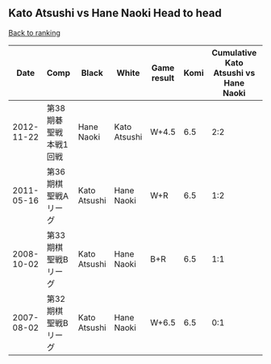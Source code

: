 ## Kato Atsushi vs Hane Naoki Head to head

[Back to ranking](../../index.md)




| **Date** | **Comp** | **Black** | **White** | **Game result** | **Komi** | **Cumulative Kato Atsushi vs Hane Naoki** | **Kato Atsushi streak** | **Hane Naoki streak** | 
| --- | --- | --- | --- | --- | --- | --- | --- | --- |
| 2012-11-22 | 第38期碁聖戦本戦1回戦 | Hane Naoki | Kato Atsushi | W+4.5 | 6.5 | 2:2 | 1 | 0 | 
| 2011-05-16 | 第36期棋聖戦Aリーグ | Kato Atsushi | Hane Naoki | W+R | 6.5 | 1:2 | 0 | 1 | 
| 2008-10-02 | 第33期棋聖戦Bリーグ | Kato Atsushi | Hane Naoki | B+R | 6.5 | 1:1 | 1 | 0 | 
| 2007-08-02 | 第32期棋聖戦Bリーグ | Kato Atsushi | Hane Naoki | W+6.5 | 6.5 | 0:1 | 0 | 1 |




